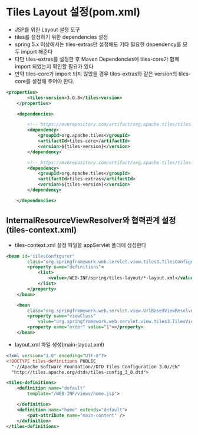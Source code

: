# Tiles Layout 설정(pom.xml)
- JSP를 위한 Layout 설정 도구
- tiles를 설정하기 위한 dependencies 설정
- spring 5.x 이상에서는 tiles-extras만 설정해도 기타 필요한 dependency를 모두 import 해준다
- 다만 tiles-extras를 설정한 후 Maven Dependencies에 tiles-core가 함께 import 되었는지 확인할 필요가 있다
- 만약 tiles-core가 import 되지 않았을 경우 tiles-extras와 같은 version의 tiles-core를 설정해 주어야 한다.
```xml
<properties>
		<tiles-version>3.0.8</tiles-version>
	</properties>

	<dependencies>

		<!-- https://mvnrepository.com/artifact/org.apache.tiles/tiles-core -->
		<dependency>
			<groupId>org.apache.tiles</groupId>
			<artifactId>tiles-core</artifactId>
			<version>${tiles-version}</version>
		</dependency>

		<!-- https://mvnrepository.com/artifact/org.apache.tiles/tiles-extras -->
		<dependency>
			<groupId>org.apache.tiles</groupId>
			<artifactId>tiles-extras</artifactId>
			<version>${tiles-version}</version>
		</dependency>

	</dependencies>
```

## InternalResourceViewResolver와 협력관계 설정(tiles-context.xml)
- tiles-context.xml 설정 파일을 appServlet 폴더에 생성한다
```xml
<bean id="iilesConfigurer"
		class="org.springframework.web.servlet.view.tiles3.TilesConfigurer">
		<property name="definitions">
			<list>
				<value>/WEB-INF/spring/tiles-layout/*-layout.xml</value>
			</list>
		</property>
	</bean>

	<bean
		class="org.springframework.web.servlet.view.UrlBasedViewResolver">
		<property name="viewClass"
			value="org.springframework.web.servlet.view.tiles3.TilesView" />
		<property name="order" value="1"></property>
	</bean>
```

- layout.xml 파일 생성(main-layout.xml)
```xml
<?xml version="1.0" encoding="UTF-8"?>
<!DOCTYPE tiles-definitions PUBLIC
  "-//Apache Software Foundation//DTD Tiles Configuration 3.0//EN"
  "http://tiles.apache.org/dtds/tiles-config_3_0.dtd">

<tiles-definitions>
	<definition name="default"
		template="/WEB-INF/views/home.jsp">

	</definition>
	<definition name="home" extends="default">
		<put-attribute name="main-content" />
	</definition>
</tiles-definitions>
```